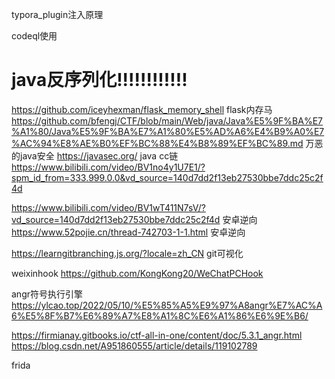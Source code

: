 
typora_plugin注入原理

codeql使用
# java反序列化!!!!!!!!!!!!


https://github.com/iceyhexman/flask_memory_shell flask内存马
https://github.com/bfengj/CTF/blob/main/Web/java/Java%E5%9F%BA%E7%A1%80/Java%E5%9F%BA%E7%A1%80%E5%AD%A6%E4%B9%A0%E7%AC%94%E8%AE%B0%EF%BC%88%E4%B8%89%EF%BC%89.md 万恶的java安全
https://javasec.org/ 
java cc链 https://www.bilibili.com/video/BV1no4y1U7E1/?spm_id_from=333.999.0.0&vd_source=140d7dd2f13eb27530bbe7ddc25c2f4d


https://www.bilibili.com/video/BV1wT411N7sV/?vd_source=140d7dd2f13eb27530bbe7ddc25c2f4d 安卓逆向
https://www.52pojie.cn/thread-742703-1-1.html 安卓逆向

https://learngitbranching.js.org/?locale=zh_CN git可视化

weixinhook https://github.com/KongKong20/WeChatPCHook

angr符号执行引擎 https://ylcao.top/2022/05/10/%E5%85%A5%E9%97%A8angr%E7%AC%A6%E5%8F%B7%E6%89%A7%E8%A1%8C%E6%A1%86%E6%9E%B6/

https://firmianay.gitbooks.io/ctf-all-in-one/content/doc/5.3.1_angr.html
https://blog.csdn.net/A951860555/article/details/119102789

frida 
